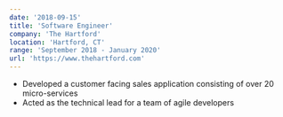 ```yaml
---
date: '2018-09-15'
title: 'Software Engineer'
company: 'The Hartford'
location: 'Hartford, CT'
range: 'September 2018 - January 2020'
url: 'https://www.thehartford.com'
---
```


- Developed a customer facing sales application consisting of over 20 micro-services
- Acted as the technical lead for a team of agile developers
